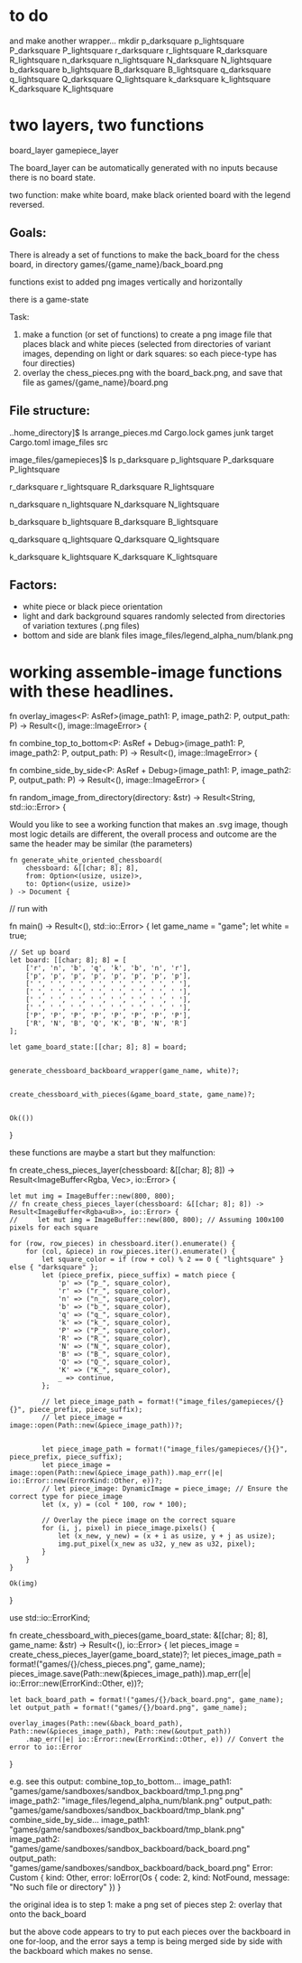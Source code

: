 
# to do

and make another wrapper...
mkdir p_darksquare p_lightsquare P_darksquare P_lightsquare r_darksquare r_lightsquare R_darksquare R_lightsquare n_darksquare n_lightsquare N_darksquare N_lightsquare b_darksquare b_lightsquare B_darksquare B_lightsquare q_darksquare q_lightsquare Q_darksquare Q_lightsquare k_darksquare k_lightsquare K_darksquare K_lightsquare 


# two layers, two functions
board_layer
gamepiece_layer

The board_layer can be automatically generated with no inputs
because there is no board state.

two function: make white board, make black oriented board
with the legend reversed.

## Goals:
There is already a set of functions to make the back_board for the chess board,
in directory games/{game_name}/back_board.png

functions exist to added png images vertically and horizontally

there is a game-state

Task: 
1. make a function (or set of functions) to create a png image file
that places black and white pieces (selected from directories of variant images,
depending on light or dark squares: so each piece-type has four directies)
2. overlay the chess_pieces.png with the board_back.png, 
and save that file as 
games/{game_name}/board.png



## File structure:
..home_directory]$ ls
 arrange_pieces.md               Cargo.lock   games         junk   target
 Cargo.toml                      image_files  src


image_files/gamepieces]$ ls
p_darksquare
p_lightsquare
P_darksquare
P_lightsquare

r_darksquare
r_lightsquare
R_darksquare
R_lightsquare

n_darksquare
n_lightsquare
N_darksquare
N_lightsquare

b_darksquare
b_lightsquare
B_darksquare
B_lightsquare

q_darksquare
q_lightsquare
Q_darksquare
Q_lightsquare

k_darksquare
k_lightsquare
K_darksquare
K_lightsquare




## Factors:
- white piece or black piece orientation
- light and dark background squares randomly selected from directories of variation textures (.png files)
- bottom and side are blank files
image_files/legend_alpha_num/blank.png



# working assemble-image functions with these headlines.

fn overlay_images<P: AsRef<Path>>(image_path1: P, image_path2: P, output_path: P) -> Result<(), image::ImageError> {

fn combine_top_to_bottom<P: AsRef<Path> + Debug>(image_path1: P, image_path2: P, output_path: P) -> Result<(), image::ImageError> {

fn combine_side_by_side<P: AsRef<Path> + Debug>(image_path1: P, image_path2: P, output_path: P) -> Result<(), image::ImageError> {

  
fn random_image_from_directory(directory: &str) -> Result<String, std::io::Error> {


Would you like to see a working function that makes an .svg image,
though most logic details are different, the overall process and outcome are the same
the header may be similar (the parameters)

    fn generate_white_oriented_chessboard(
        chessboard: &[[char; 8]; 8], 
        from: Option<(usize, usize)>, 
        to: Option<(usize, usize)>
    ) -> Document {




// run with

fn main() -> Result<(), std::io::Error> {
    let game_name = "game";
    let white = true;

    // Set up board
    let board: [[char; 8]; 8] = [
        ['r', 'n', 'b', 'q', 'k', 'b', 'n', 'r'],
        ['p', 'p', 'p', 'p', 'p', 'p', 'p', 'p'],
        [' ', ' ', ' ', ' ', ' ', ' ', ' ', ' '],
        [' ', ' ', ' ', ' ', ' ', ' ', ' ', ' '],
        [' ', ' ', ' ', ' ', ' ', ' ', ' ', ' '],
        [' ', ' ', ' ', ' ', ' ', ' ', ' ', ' '],
        ['P', 'P', 'P', 'P', 'P', 'P', 'P', 'P'],
        ['R', 'N', 'B', 'Q', 'K', 'B', 'N', 'R']
    ];

    let game_board_state:[[char; 8]; 8] = board;


    generate_chessboard_backboard_wrapper(game_name, white)?;


    create_chessboard_with_pieces(&game_board_state, game_name)?;
 

    Ok(())
}




these functions are maybe a start but they malfunction: 


fn create_chess_pieces_layer(chessboard: &[[char; 8]; 8]) -> Result<ImageBuffer<Rgba<u8>, Vec<u8>>, io::Error> {
    
    let mut img = ImageBuffer::new(800, 800);
    // fn create_chess_pieces_layer(chessboard: &[[char; 8]; 8]) -> Result<ImageBuffer<Rgba<u8>>, io::Error> {
    //     let mut img = ImageBuffer::new(800, 800); // Assuming 100x100 pixels for each square

    for (row, row_pieces) in chessboard.iter().enumerate() {
        for (col, &piece) in row_pieces.iter().enumerate() {
            let square_color = if (row + col) % 2 == 0 { "lightsquare" } else { "darksquare" };
            let (piece_prefix, piece_suffix) = match piece {
                'p' => ("p_", square_color),
                'r' => ("r_", square_color),
                'n' => ("n_", square_color),
                'b' => ("b_", square_color),
                'q' => ("q_", square_color),
                'k' => ("k_", square_color),
                'P' => ("P_", square_color),
                'R' => ("R_", square_color),
                'N' => ("N_", square_color),
                'B' => ("B_", square_color),
                'Q' => ("Q_", square_color),
                'K' => ("K_", square_color),
                _ => continue,
            };

            // let piece_image_path = format!("image_files/gamepieces/{}{}", piece_prefix, piece_suffix);
            // let piece_image = image::open(Path::new(&piece_image_path))?;


            let piece_image_path = format!("image_files/gamepieces/{}{}", piece_prefix, piece_suffix);
            let piece_image = image::open(Path::new(&piece_image_path)).map_err(|e| io::Error::new(ErrorKind::Other, e))?;
            // let piece_image: DynamicImage = piece_image; // Ensure the correct type for piece_image
            let (x, y) = (col * 100, row * 100);

            // Overlay the piece image on the correct square
            for (i, j, pixel) in piece_image.pixels() {
                let (x_new, y_new) = (x + i as usize, y + j as usize);
                img.put_pixel(x_new as u32, y_new as u32, pixel);
            }
        }
    }

    Ok(img)
}

use std::io::ErrorKind;

fn create_chessboard_with_pieces(game_board_state: &[[char; 8]; 8], game_name: &str) -> Result<(), io::Error> {
    let pieces_image = create_chess_pieces_layer(game_board_state)?;
    let pieces_image_path = format!("games/{}/chess_pieces.png", game_name);
    pieces_image.save(Path::new(&pieces_image_path)).map_err(|e| io::Error::new(ErrorKind::Other, e))?;

    let back_board_path = format!("games/{}/back_board.png", game_name);
    let output_path = format!("games/{}/board.png", game_name);

    overlay_images(Path::new(&back_board_path), Path::new(&pieces_image_path), Path::new(&output_path))
        .map_err(|e| io::Error::new(ErrorKind::Other, e)) // Convert the error to io::Error
}

e.g. see this output:
combine_top_to_bottom...
image_path1: "games/game/sandboxes/sandbox_backboard/tmp_1.png.png"
image_path2: "image_files/legend_alpha_num/blank.png"
output_path: "games/game/sandboxes/sandbox_backboard/tmp_blank.png"
combine_side_by_side...
image_path1: "games/game/sandboxes/sandbox_backboard/tmp_blank.png"
image_path2: "games/game/sandboxes/sandbox_backboard/back_board.png"
output_path: "games/game/sandboxes/sandbox_backboard/back_board.png"
Error: Custom { kind: Other, error: IoError(Os { code: 2, kind: NotFound, message: "No such file or directory" }) }



the original idea is to
step 1: make a png set of pieces
step 2: overlay that onto the back_board

but the above code appears to try to put each pieces over the backboard in one for-loop,
and the error says a temp is being merged side by side with the backboard which makes no sense.








